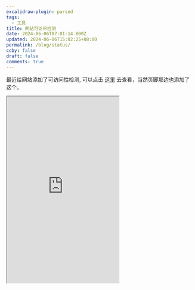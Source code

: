 ```yaml
---
excalidraw-plugin: parsed
tags:
  - 工具
title: 网站可访问检测
date: 2024-06-06T07:01:14.000Z
updated: 2024-06-06T15:02:25+08:00
permalink: /blog/status/
ccby: false
draft: false
comments: true
---
```


最近给网站添加了可访问性检测, 可以点击 [这里](https://status.iceprosurface.com/) 去查看，当然页脚那边也添加了这个。

<iframe src="https://status.iceprosurface.com/" width="300" height="500" />

<br >



检测服务用的是 [https://uptimerobot.com/](https://uptimerobot.com/) 一般来说免费的方案已经够使用了，前端使用的是 [https://github.com/imsyy/site-status](https://github.com/imsyy/site-status) 有想做站点监测的可以考虑用它实现。
